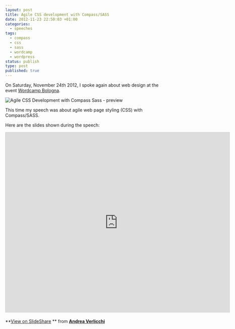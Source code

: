 ```yaml
---
layout: post
title: Agile CSS development with Compass/SASS
date: 2012-11-23 22:50:03 +01:00
categories:
  - speeches
tags:
  - compass
  - css
  - sass
  - wordcamp
  - wordpress
status: publish
type: post
published: true
---
```


On Saturday, November 24th 2012, I spoke again about web design at the event [Wordcamp Bologna](http://2012.bologna.wordcamp.org).

![](/assets/post-images/Agile-CSS-Development-with-Compass-Sass-preview.jpeg "Agile CSS Development with Compass Sass - preview")

This time my speech was about agile web page styling (CSS) with Compass/SASS.

Here are the slides shown during the speech:

<iframe src="http://www.slideshare.net/slideshow/embed_code/15433271" width="710" height="572" frameborder="0" marginwidth="0" marginheight="0" scrolling="no" style="border:1px solid #CCC;border-width:1px 1px 0;margin-bottom:5px" allowfullscreen webkitallowfullscreen mozallowfullscreen> </iframe>

**[View on SlideShare](http://www.slideshare.net/verlok/agile-css-development-with-compass "Agile css development with Compass/SASS on SlideShare") ** from **[Andrea Verlicchi](http://www.slideshare.net/verlok)**
